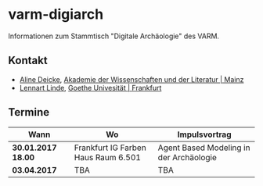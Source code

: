 # varm-digiarch
Informationen zum Stammtisch "Digitale Archäologie" des VARM.
## Kontakt
* [Aline Deicke](mailto:Aline.Deicke@adwmainz.de), [Akademie der Wissenschaften und der Literatur | Mainz](http://www.adwmainz.de/startseite.html)
* [Lennart Linde](mailto:l.linde@em.uni-frankfurt.de), [Goethe Univesität | Frankfurt](https://www.uni-frankfurt.de/61359221/Lennart-Linde)

## Termine
| Wann  | Wo | Impulsvortrag |
| ------------- | ------------- |------------- |
| **30.01.2017 18.00**| Frankfurt IG Farben Haus Raum 6.501| Agent Based Modeling in der Archäologie
| **03.04.2017**| TBA  | TBA |
